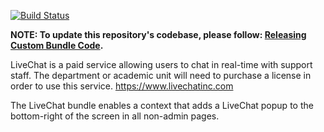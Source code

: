 [![Build Status](https://travis-ci.org/CuBoulder/cu_livechat_bundle.svg?branch=master)](https://travis-ci.org/CuBoulder/cu_livechat_bundle)

**NOTE: To update this repository's codebase, please follow: [Releasing Custom Bundle Code](https://github.com/CuBoulder/express_documentation/blob/master/docs/creating_custom_bundles.md#releasing-custom-bundle-code).**

LiveChat is a paid service allowing users to chat in real-time with support staff. The department or academic unit will need to purchase a license in order to use this service. https://www.livechatinc.com

The LiveChat bundle enables a context that adds a LiveChat popup to the bottom-right of the screen in all non-admin pages. 